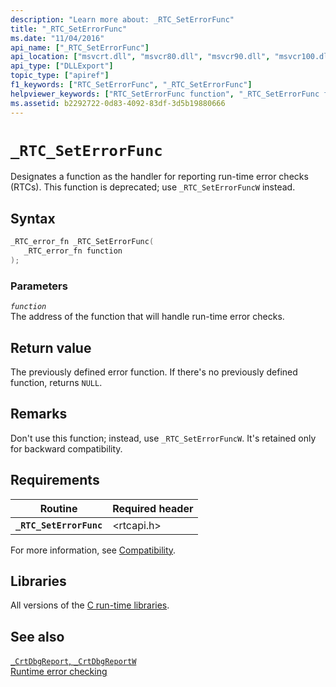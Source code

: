 ```yaml
---
description: "Learn more about: _RTC_SetErrorFunc"
title: "_RTC_SetErrorFunc"
ms.date: "11/04/2016"
api_name: ["_RTC_SetErrorFunc"]
api_location: ["msvcrt.dll", "msvcr80.dll", "msvcr90.dll", "msvcr100.dll", "msvcr100_clr0400.dll", "msvcr110.dll", "msvcr110_clr0400.dll", "msvcr120.dll", "msvcr120_clr0400.dll", "ucrtbase.dll"]
api_type: ["DLLExport"]
topic_type: ["apiref"]
f1_keywords: ["RTC_SetErrorFunc", "_RTC_SetErrorFunc"]
helpviewer_keywords: ["RTC_SetErrorFunc function", "_RTC_SetErrorFunc function"]
ms.assetid: b2292722-0d83-4092-83df-3d5b19880666
---
```

# `_RTC_SetErrorFunc`

Designates a function as the handler for reporting run-time error checks (RTCs). This function is deprecated; use `_RTC_SetErrorFuncW` instead.

## Syntax

```C
_RTC_error_fn _RTC_SetErrorFunc(
   _RTC_error_fn function
);
```

### Parameters

*`function`*\
The address of the function that will handle run-time error checks.

## Return value

The previously defined error function. If there's no previously defined function, returns `NULL`.

## Remarks

Don't use this function; instead, use `_RTC_SetErrorFuncW`. It's retained only for backward compatibility.

## Requirements

| Routine | Required header |
|---|---|
| **`_RTC_SetErrorFunc`** | \<rtcapi.h> |

For more information, see [Compatibility](../compatibility.md).

## Libraries

All versions of the [C run-time libraries](../crt-library-features.md).

## See also

[`_CrtDbgReport`, `_CrtDbgReportW`](crtdbgreport-crtdbgreportw.md)\
[Runtime error checking](../run-time-error-checking.md)

